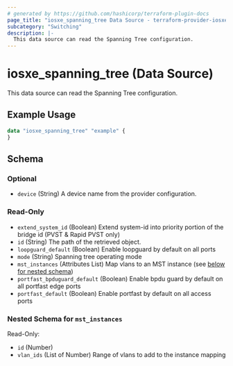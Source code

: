 ```yaml
---
# generated by https://github.com/hashicorp/terraform-plugin-docs
page_title: "iosxe_spanning_tree Data Source - terraform-provider-iosxe"
subcategory: "Switching"
description: |-
  This data source can read the Spanning Tree configuration.
---
```


# iosxe_spanning_tree (Data Source)

This data source can read the Spanning Tree configuration.

## Example Usage

```terraform
data "iosxe_spanning_tree" "example" {
}
```

<!-- schema generated by tfplugindocs -->
## Schema

### Optional

- `device` (String) A device name from the provider configuration.

### Read-Only

- `extend_system_id` (Boolean) Extend system-id into priority portion of the bridge id (PVST & Rapid PVST only)
- `id` (String) The path of the retrieved object.
- `loopguard_default` (Boolean) Enable loopguard by default on all ports
- `mode` (String) Spanning tree operating mode
- `mst_instances` (Attributes List) Map vlans to an MST instance (see [below for nested schema](#nestedatt--mst_instances))
- `portfast_bpduguard_default` (Boolean) Enable bpdu guard by default on all portfast edge ports
- `portfast_default` (Boolean) Enable portfast by default on all access ports

<a id="nestedatt--mst_instances"></a>
### Nested Schema for `mst_instances`

Read-Only:

- `id` (Number)
- `vlan_ids` (List of Number) Range of vlans to add to the instance mapping
